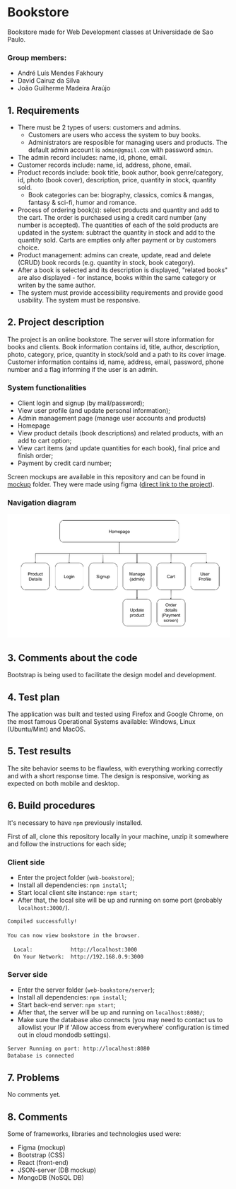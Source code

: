 # Bookstore

Bookstore made for Web Development classes at Universidade de Sao Paulo.

### Group members:

- André Luís Mendes Fakhoury
- David Cairuz da Silva
- João Guilherme Madeira Araújo

## 1. Requirements

- There must be 2 types of users: customers and admins.
  - Customers are users who access the system to buy books.
  - Administrators are resposible for managing users and products. The default admin account is `admin@gmail.com` with password `admin`.
- The admin record includes: name, id, phone, email.
- Customer records include:  name, id, address, phone, email.
- Product records include: book title, book author, book genre/category, id, photo (book cover), description, price, quantity in stock, quantity sold.
  - Book categories can be: biography, classics, comics & mangas, fantasy & sci-fi, humor and romance.
- Process of ordering book(s): select products and quantity and add to the cart. The order is purchased using a credit card number (any number is accepted). The quantities of each of the sold products are updated in the system: subtract the quantity in stock and add to the quantity sold. Carts are empties only after payment or by customers choice.
- Product management: admins can create, update, read and delete (CRUD) book records (e.g. quantity in stock, book category).
- After a book is selected and its description is displayed, "related books" are also displayed - for instance, books within the same category or writen by the same author.
- The system must provide accessibility requirements and provide good usability. The system must be responsive.

## 2. Project description

The project is an online bookstore. The server will store information for books and clients. Book information contains id, title, author, description, photo, category, price, quantity in stock/sold and a path to its cover image. Customer information contains id, name, address, email, password, phone number and a flag informing if the user is an admin.

### System functionalities

- Client login and signup (by mail/password);
- View user profile (and update personal information);
- Admin management page (manage user accounts and products)
- Homepage
- View product details (book descriptions) and related products, with an add to cart option;
- View cart items (and update quantities for each book), final price and finish order;
- Payment by credit card number;

Screen mockups are available in this repository and can be found in [mockup](/mockup) folder. They were made using figma ([direct link to the project](https://www.figma.com/team_invite/redeem/OtrAGOx4hGXPKdNo4IbMe0)).

### Navigation diagram

![Navigation diagram](mockup/NavigationDiagram.png)

## 3. Comments about the code

Bootstrap is being used to facilitate the design model and development.

## 4. Test plan

The application was built and tested using Firefox and Google Chrome, on the most famous Operational Systems available: Windows, Linux (Ubuntu/Mint) and MacOS.

## 5. Test results

The site behavior seems to be flawless, with everything working correctly and with a short response time. The design is responsive, working as expected on both mobile and desktop.

## 6. Build procedures

It's necessary to have `npm` previously installed.

First of all, clone this repository locally in your machine, unzip it somewhere and follow the instructions for each side;

### Client side

- Enter the project folder (`web-bookstore`);
- Install all dependencies: `npm install`;
- Start local client site instance: `npm start`;
- After that, the local site will be up and running on some port (probably `localhost:3000/`).

```
Compiled successfully!

You can now view bookstore in the browser.

  Local:            http://localhost:3000
  On Your Network:  http://192.168.0.9:3000
```

### Server side

- Enter the server folder (`web-bookstore/server`);
- Install all dependencies: `npm install`;
- Start back-end server: `npm start`;
- After that, the server will be up and running on `localhost:8080/`;
- Make sure the database also connects (you may need to contact us to allowlist your IP if 'Allow access from everywhere' configuration is timed out in cloud mondodb settings).

```
Server Running on port: http://localhost:8080
Database is connected
```

## 7. Problems

No comments yet.

## 8. Comments

Some of frameworks, libraries and technologies used were:
- Figma (mockup)
- Bootstrap (CSS)
- React (front-end)
- JSON-server (DB mockup)
- MongoDB (NoSQL DB)
